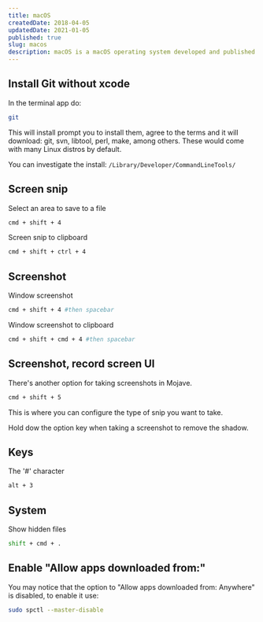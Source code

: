 ```yaml
---
title: macOS
createdDate: 2018-04-05
updatedDate: 2021-01-05
published: true
slug: macos
description: macOS is a macOS operating system developed and published by Apple Inc.
---
```


<script>
  import Author from '$lib/author.svelte'
</script>

## Install Git without xcode

In the terminal app do:

```bash
git
```

This will install prompt you to install them, agree to the terms and
it will download: git, svn, libtool, perl, make, among others. These
would come with many Linux distros by default.

You can investigate the install:
`/Library/Developer/CommandLineTools/`

<Author author="harrisgeo88" />

## Screen snip

Select an area to save to a file

```bash
cmd + shift + 4
```

Screen snip to clipboard

```bash
cmd + shift + ctrl + 4
```

## Screenshot

Window screenshot

```bash
cmd + shift + 4 #then spacebar
```

Window screenshot to clipboard

```bash
cmd + shift + cmd + 4 #then spacebar
```

## Screenshot, record screen UI

There's another option for taking screenshots in Mojave.

```bash
cmd + shift + 5
```

This is where you can configure the type of snip you want to take.

Hold dow the option key when taking a screenshot to remove the shadow.

## Keys

The '#' character

```bash
alt + 3
```

## System

Show hidden files

```bash
shift + cmd + .
```

## Enable "Allow apps downloaded from:"

You may notice that the option to "Allow apps downloaded from:
Anywhere" is disabled, to enable it use:

```bash
sudo spctl --master-disable
```
